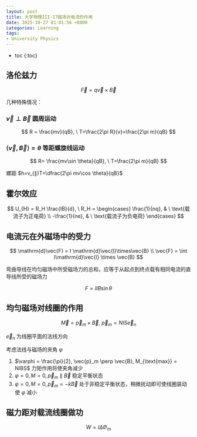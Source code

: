 ```yaml
---
layout: post
title: 大学物理III-17磁场对电流的作用
date: 2025-10-27 01:01:56 +0800
categories: Learning
tags:
- University Physics
---
```

* toc
{:toc}

## 洛伦兹力

$$
\vec{F} = q\vec{v} \times \vec{B}
$$

几种特殊情况：

### $\vec{v} \perp \vec{B}$ 圆周运动

$$
R = \frac{mv}{qB}, \  T=\frac{2\pi R}{v}=\frac{2\pi m}{qB}
$$

### $\left\langle \vec{v}, \vec{B} \right\rangle = \theta$ 等距螺旋线运动

$$
R= \frac{mv\sin \theta}{qB}, \ T=\frac{2\pi m}{qB}
$$

螺距 $h=v_{∥}T=\dfrac{2\pi mv\cos \theta}{qB}$

## 霍尔效应

$$
U_{H} = R_H \frac{IB}{d}, \  R_H = \begin{cases}
\frac{1}{nq}, & \ \text{载流子为正电荷} \\
-\frac{1}{ne}, & \ \text{载流子为负电荷}
\end{cases}
$$

## 电流元在外磁场中的受力

$$
\mathrm{d}\vec{F} = I \mathrm{d}\vec{l}\times\vec{B} \\
\vec{F} = \int I\mathrm{d}\vec{l} \times \vec{B}
$$

弯曲导线在均匀磁场中所受磁场力的总和，应等于从起点到终点载有相同电流的直导线所受的磁场力

$$
F=IlB\sin\theta
$$

## 均匀磁场对线圈的作用

$$
\vec{M} = \vec{p}_m \times \vec{B}, \ \vec{p}_m = NIS\vec{e}_n
$$

$\vec{e}_n$ 为线圈平面的法线方向

考虑法线与磁场的夹角 $\varphi$

1.  $\varphi = \frac{\pi}{2}, \vec{p}_m \perp \vec{B}, M_{\text{max}} = NIBS$ 力矩作用将使夹角减少
2. $\varphi = 0, M = 0, \vec{p}_m \parallel \vec{B}$ 稳定平衡状态
3. $\varphi = 0, M = 0, \vec{p}_m = -k\vec{B}$ 处于非稳定平衡状态，稍微扰动即可使线圈装动使 $\varphi$ 减小

## 磁力距对载流线圈做功

$$
W = I \Delta \Phi_m
$$